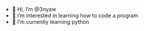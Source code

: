 - 👋 Hi, I’m @3nyaw
- 👀 I’m interested in learning how to code a program
- 🌱 I’m currently learning python

<!---
3nyaw/3nyaw is a ✨ special ✨ repository because its `README.md` (this file) appears on your GitHub profile.
You can click the Preview link to take a look at your changes.
--->
